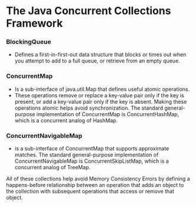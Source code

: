 # The Java Concurrent Collections Framework

### BlockingQueue

- Defines a first-in-first-out data structure that blocks or times out when you attempt to add to a full queue, or
  retrieve from an empty queue.

### ConcurrentMap

- Is a sub-interface of java.util.Map that defines useful atomic operations.
- These operations remove or replace a key-value pair only if the key is present, or add a key-value pair only if the
  key is absent. Making these operations atomic helps avoid synchronization.
  The standard general-purpose implementation of ConcurrentMap is ConcurrentHashMap, which is a concurrent analog of
  HashMap.

### ConcurrentNavigableMap

- is a sub-interface of ConcurrentMap that supports approximate matches.
  The standard general-purpose implementation of ConcurrentNavigableMap is ConcurrentSkipListMap,
  which is a concurrent analog of TreeMap.

All of these collections help avoid Memory Consistency Errors by defining a happens-before relationship between an
operation that adds an object to the collection with subsequent operations that access or remove that object.